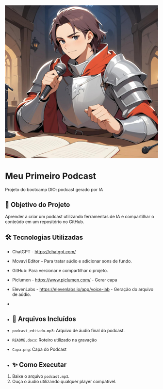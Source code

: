 ![Podcaster Knight](./Cavaleiro.jpg)

# Meu Primeiro Podcast
Projeto do bootcamp DIO: podcast gerado por IA
## 🎯 Objetivo do Projeto
Aprender a criar um podcast utilizando ferramentas de IA e compartilhar o conteúdo em um repositório no GitHub.

## 🛠️ Tecnologias Utilizadas
- ChatGPT - https://chatgpt.com/
- Movavi Editor – Para tratar aúdio e adicionar sons de fundo.
- GitHub: Para versionar e compartilhar o projeto.
- Piclumen - https://www.piclumen.com/ - Gerar capa
- ElevenLabs - https://elevenlabs.io/app/voice-lab - Geração do arquivo de aúdio.
- 
- ## 📂 Arquivos Incluídos
- `podcast_editado.mp3`: Arquivo de áudio final do podcast.
- `README.docx`: Roteiro utilizado na gravação
- `Capa.png`: Capa do Podcast

- ## ✨ Como Executar
1. Baixe o arquivo `podcast.mp3`.
2. Ouça o áudio utilizando qualquer player compatível.
